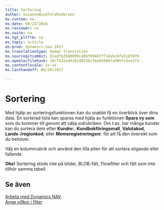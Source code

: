 ```yaml
---
title: Sortering
author: SusanneWindfeldPedersen
ms.custom: na
ms.date: 09/22/2016
ms.reviewer: na
ms.suite: na
ms.tgt_pltfrm: na
ms.topic: article
ms-prod: dynamics-nav-2017
ms.translationtype: Human Translation
ms.sourcegitcommit: 51adfb3588099c496f0946ff71da5c6fe518f070
ms.openlocfilehash: 18c7932a4916140238c34e05086fa995fcdea1f4
ms.contentlocale: sv-se
ms.lasthandoff: 06/26/2017

---
```

    
# <a name="sorting"></a>Sortering
Med hjälp av sorteringsfunktionen kan du snabbt få en överblick över dina data. En sorterad lista kan sparas med hjälp av funktionen **Spara vy som** som du kommer till genom att välja sidrubriken. Om t.ex. har många kunder kan du sortera dem efter **Kundnr.**, **Kundbokföringsmall**, **Valutakod**, **Lands-/regionkod**, eller **Momsregistreringsnr.** för att få den översikt som du behöver.

Välj en kolumnrubrik och använd den lilla pilen för att sortera stigande eller fallande.  

**Obs!** Sortering stöds inte på bilder, BLOB-fält, Flowfilter och fält som inte tillhör samma tabell.

## <a name="see-also"></a>Se även
[Arbeta med Dynamics NAV](ui-work-product.md)  
[Ange villkor i filter](ui-enter-criteria-filters.md)



